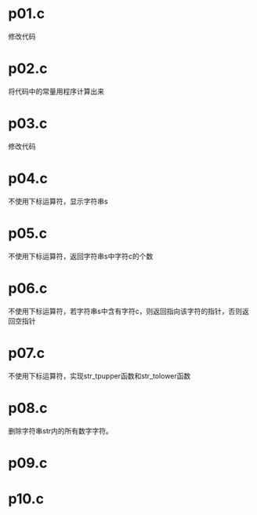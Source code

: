 # p01.c
修改代码

# p02.c
将代码中的常量用程序计算出来

# p03.c
修改代码

# p04.c
不使用下标运算符，显示字符串s

# p05.c
不使用下标运算符，返回字符串s中字符c的个数

# p06.c
不使用下标运算符，若字符串s中含有字符c，则返回指向该字符的指针，否则返回空指针

# p07.c
不使用下标运算符，实现str_tpupper函数和str_tolower函数

# p08.c
删除字符串str内的所有数字字符。

# p09.c


# p10.c

